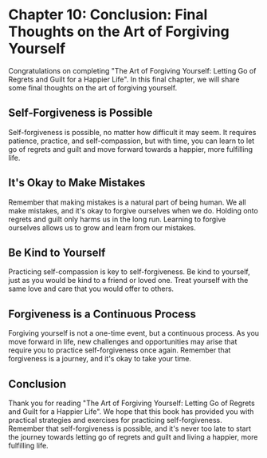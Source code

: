 Chapter 10: Conclusion: Final Thoughts on the Art of Forgiving Yourself
=======================================================================

Congratulations on completing "The Art of Forgiving Yourself: Letting Go of Regrets and Guilt for a Happier Life". In this final chapter, we will share some final thoughts on the art of forgiving yourself.

Self-Forgiveness is Possible
----------------------------

Self-forgiveness is possible, no matter how difficult it may seem. It requires patience, practice, and self-compassion, but with time, you can learn to let go of regrets and guilt and move forward towards a happier, more fulfilling life.

It's Okay to Make Mistakes
--------------------------

Remember that making mistakes is a natural part of being human. We all make mistakes, and it's okay to forgive ourselves when we do. Holding onto regrets and guilt only harms us in the long run. Learning to forgive ourselves allows us to grow and learn from our mistakes.

Be Kind to Yourself
-------------------

Practicing self-compassion is key to self-forgiveness. Be kind to yourself, just as you would be kind to a friend or loved one. Treat yourself with the same love and care that you would offer to others.

Forgiveness is a Continuous Process
-----------------------------------

Forgiving yourself is not a one-time event, but a continuous process. As you move forward in life, new challenges and opportunities may arise that require you to practice self-forgiveness once again. Remember that forgiveness is a journey, and it's okay to take your time.

Conclusion
----------

Thank you for reading "The Art of Forgiving Yourself: Letting Go of Regrets and Guilt for a Happier Life". We hope that this book has provided you with practical strategies and exercises for practicing self-forgiveness. Remember that self-forgiveness is possible, and it's never too late to start the journey towards letting go of regrets and guilt and living a happier, more fulfilling life.


